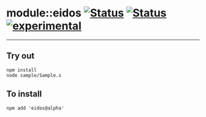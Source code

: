
# module::eidos [![Status](https://img.shields.io/circleci/build/github/Wandalen/eidos?label=Test&logo=Test)](https://circleci.com/gh/Wandalen/eidos) [![Status](https://github.com/Wandalen/eidos/workflows/Test/badge.svg)](https://github.com/Wandalen/eidos/actions?query=workflow%3ATest) [![experimental](https://img.shields.io/badge/stability-experimental-orange.svg)](https://github.com/emersion/stability-badges#experimental)

___

## Try out
```
npm install
node sample/Sample.s
```

## To install
```
npm add 'eidos@alpha'
```

